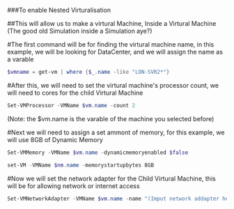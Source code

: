 ###To enable Nested Virturalisation

##This will allow us to make a virtural Machine, Inside a Virtural Machine (The good old Simulation inside a Simulation aye?)

#The first command will be for finding the virtural machine name, in this example, we will be looking for DataCenter,
and we will assign the name as a varable

```Powershell
$vmname = get-vm | where {$_.name -like "LON-SVR2*"}
```

#After this, we will need to set the virtural machine's processor count, we will need to cores for the child Virtural Machine

```Powershell
Set-VMProcessor -VMName $vm.name -count 2
```

(Note: the $vm.name is the varable of the machine you selected before)

#Next we will need to assign a set ammont of memory, for this example, we will use 8GB of Dynamic Memory

```Powershell
Set-VMMemory -VMName $vm.name -dynamicmemoryenabled $false
```
```Powershell
set-VM -VMName $nm.name -memorystartupbytes 8GB
```

#Now we will set the network adapter for the Child Virtural Machine, this will be for allowing network or internet access
```Powershell
Set-VMNetworkAdapter -VMName $vm.name -name "(Imput network addapter here) -Macaddressspoffing on
```

